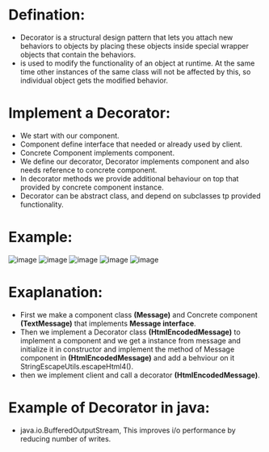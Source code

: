 # Defination:
- Decorator is a structural design pattern that lets you attach new behaviors to objects by placing these objects inside special wrapper objects that contain the behaviors.
- is used to modify the functionality of an object at runtime. At the same time other instances of the same class will not be affected by this, so individual object gets the modified behavior.

# Implement a Decorator:
- We start with our component.
- Component define interface that needed or already used by client.
- Concrete Component implements component.
- We define our decorator, Decorator implements component and also needs reference to concrete component.
- In decorator methods we provide additional behaviour on top that provided by concrete component instance.
- Decorator can be abstract class, and depend on subclasses tp provided functionality.

# Example:
![image](https://github.com/NourhanSaeed707/Design-pattern/assets/64387352/843f6f73-5525-4c8e-8da6-5482ca1c1b47)
![image](https://github.com/NourhanSaeed707/Design-pattern/assets/64387352/f32decbe-fe20-4c13-8033-fb38c0ba5522)
![image](https://github.com/NourhanSaeed707/Design-pattern/assets/64387352/74ad9d04-39f0-4521-803c-b6a0713d55e0)
![image](https://github.com/NourhanSaeed707/Design-pattern/assets/64387352/607c3526-956a-4a16-8943-7173a867ea7c)
![image](https://github.com/NourhanSaeed707/Design-pattern/assets/64387352/ad6158a3-0aa0-46a6-b71d-10fb7bad1230)

# Exaplanation:
- First we make a component class **(Message)** and Concrete component **(TextMessage)** that implements **Message interface**.
- Then we implement a Decorator class **(HtmlEncodedMessage)** to implement a component and we get a instance from message and initialize it in constructor and implement the method of Message component in **(HtmlEncodedMessage)** and add a behviour on it StringEscapeUtils.escapeHtml4().
- then we implement client and call a decorator **(HtmlEncodedMessage)**.

# Example of Decorator in java:
- java.io.BufferedOutputStream, This improves i/o performance by reducing number of writes.
